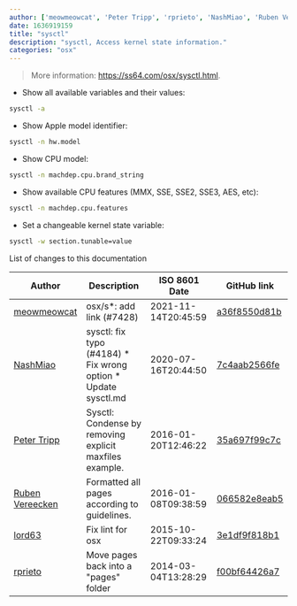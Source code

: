 ```yaml
---
author: ['meowmeowcat', 'Peter Tripp', 'rprieto', 'NashMiao', 'Ruben Vereecken', 'lord63']
date: 1636919159
title: "sysctl"
description: "sysctl, Access kernel state information."
categories: "osx"
---
```

> More information: <https://ss64.com/osx/sysctl.html>.

- Show all available variables and their values:

```bash
sysctl -a
```

- Show Apple model identifier:

```bash
sysctl -n hw.model
```

- Show CPU model:

```bash
sysctl -n machdep.cpu.brand_string
```

- Show available CPU features (MMX, SSE, SSE2, SSE3, AES, etc):

```bash
sysctl -n machdep.cpu.features
```

- Set a changeable kernel state variable:

```bash
sysctl -w section.tunable=value
```
List of changes to this documentation


Author | Description | ISO 8601 Date | GitHub link
------|-----|-----|-----
[meowmeowcat](mailto:meowmeowcat1211@gmail.com) | osx/s*: add link (#7428) | 2021-11-14T20:45:59 | [a36f8550d81b](https://github.com/tldr-pages/tldr/commit/a36f8550d81be6fbe04cb43f3d0a34f30e024b86)
[NashMiao](mailto:18191964+NashMiao@users.noreply.github.com) | sysctl: fix typo (#4184) * Fix wrong option * Update sysctl.md | 2020-07-16T20:44:50 | [7c4aab2566fe](https://github.com/tldr-pages/tldr/commit/7c4aab2566fe77e489bf61877a34f076e06e7422)
[Peter Tripp](mailto:petertripp@gmail.com) | Sysctl: Condense by removing explicit maxfiles example. | 2016-01-20T12:46:22 | [35a697f99c7c](https://github.com/tldr-pages/tldr/commit/35a697f99c7cc6ebb2db8143ca9b853c1f676601)
[Ruben Vereecken](mailto:rubenvereecken@gmail.com) | Formatted all pages according to guidelines. | 2016-01-08T09:38:59 | [066582e8eab5](https://github.com/tldr-pages/tldr/commit/066582e8eab57bce9861cc8d379e158d61f1cc95)
[lord63](mailto:lord63.j@gmail.com) | Fix lint for osx | 2015-10-22T09:33:24 | [3e1df9f818b1](https://github.com/tldr-pages/tldr/commit/3e1df9f818b1c0751b2db2379388378df85efa19)
[rprieto](mailto:choicesmade@gmail.com) | Move pages back into a "pages" folder | 2014-03-04T13:28:29 | [f00bf64426a7](https://github.com/tldr-pages/tldr/commit/f00bf64426a792ee3aac792f9c0aec3f8b1eaa7d)

